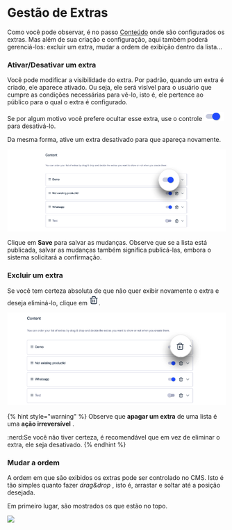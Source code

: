 Gestão de Extras
================

Como você pode observar, é no passo [Conteúdo](como-crear-una-lista/contenido.md) onde são configurados os extras. Mas além de sua criação e configuração, aqui também poderá gerenciá\-los: excluir um extra, mudar a ordem de exibição dentro da lista...

### Ativar/Desativar um extra

Você pode modificar a visibilidade do extra. Por padrão, quando um extra é criado, ele aparece ativado. Ou seja, ele será visível para o usuário que cumpre as condições necessárias para vê\-lo, isto é, ele pertence ao público para o qual o extra é configurado.

Se por algum motivo você prefere ocultar esse extra, use o controle ![](.gitbook/assets/control.png)para desativá\-lo. 

Da mesma forma, ative um extra desativado para que apareça novamente.

![](.gitbook/assets/ActivarDesactivar.png)

Clique em **Save** para salvar as mudanças. Observe que se a lista está publicada, salvar as mudanças também significa publicá\-las, embora o sistema solicitará a confirmação.

### Excluir um extra

Se você tem certeza absoluta de que não quer exibir novamente o extra e deseja eliminá\-lo, clique em ![](.gitbook/assets/borrar_icono.png).

![](.gitbook/assets/borrar_extra.png)

\{% hint style="warning" %\}
Observe que **apagar um extra** de uma lista é uma **ação irreversível** . 

:nerd:Se você não tiver certeza, é recomendável que em vez de eliminar o extra, ele seja desativado.
\{% endhint %\}

### Mudar a ordem

A ordem em que são exibidos os extras pode ser controlado no CMS. Isto é tão simples quanto fazer *drag&drop* , isto é, arrastar e soltar até a posição desejada.

Em primeiro lugar, são mostrados os que estão no topo.

![](.gitbook/assets/mover_extras.gif)

